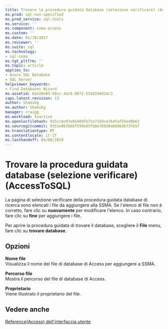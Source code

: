```yaml
---
title: Trovare la procedura guidata database (selezione verificare) (AccessToSQL) | Documenti Microsoft
ms.prod: sql-non-specified
ms.prod_service: sql-tools
ms.service: ''
ms.component: ssma-access
ms.custom: ''
ms.date: 01/19/2017
ms.reviewer: ''
ms.suite: sql
ms.technology:
- sql-ssma
ms.tgt_pltfrm: ''
ms.topic: article
applies_to:
- Azure SQL Database
- SQL Server
helpviewer_keywords:
- Find Databases Wizard
ms.assetid: 62e20e03-50cc-4ac8-8072-524d194d2ec3
caps.latest.revision: 13
author: Shamikg
ms.author: Shamikg
manager: craigg
ms.workload: Inactive
ms.openlocfilehash: 915cc8c97e05489fb72a7193ce764faf55ed0b62
ms.sourcegitcommit: 9351e8b7b68f599a95fb8e76930ab886db737e5f
ms.translationtype: MT
ms.contentlocale: it-IT
ms.lasthandoff: 04/06/2018
---
```

# <a name="find-databases-wizard-verify-selection-accesstosql"></a>Trovare la procedura guidata database (selezione verificare) (AccessToSQL)
La pagina di selezione verificare della procedura guidata database di ricerca sono elencati i file da aggiungere alla SSMA. Se l'elenco di file non è corretto, fare clic su **nuovamente** per modificare l'elenco. In caso contrario, fare clic su **fine** per aggiungere i file.  
  
Per aprire la procedura guidata di trovare il database, scegliere il **File** menu, fare clic su **trovare database**.  
  
## <a name="options"></a>Opzioni  
**Nome file**  
Visualizza il nome del file di database di Access per aggiungere a SSMA.  
  
**Percorso file**  
Mostra il percorso del file di database di Access.  
  
**Proprietario**  
Viene illustrato il proprietario del file.  
  
## <a name="see-also"></a>Vedere anche  
[Reference(Access) dell'interfaccia utente](http://msdn.microsoft.com/en-us/af24c303-4a41-449b-9c86-d6558a97e839)  
  
